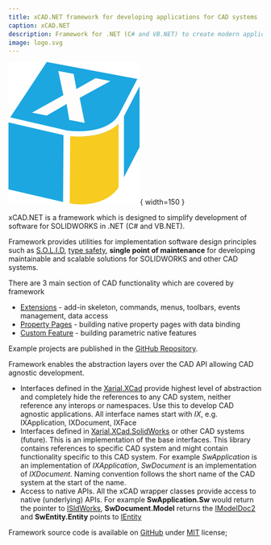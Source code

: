 ```yaml
---
title: xCAD.NET framework for developing applications for CAD systems
caption: xCAD.NET
description: Framework for .NET (C# and VB.NET) to create modern application for CAD systems (SOLIDWORKS)
image: logo.svg
---
```

![xCAD.NET framework](logo.svg){ width=150 }

xCAD.NET is a framework which is designed to simplify development of software for SOLIDWORKS in .NET (C# and VB.NET).

Framework provides utilities for implementation software design principles such as [S.O.L.I.D](https://en.wikipedia.org/wiki/SOLID), [type safety](https://en.wikipedia.org/wiki/Type_safety), **single point of maintenance** for developing maintainable and scalable solutions for SOLIDWORKS and other CAD systems.

There are 3 main section of CAD functionality which are covered by framework

* [Extensions](extensions) - add-in skeleton, commands, menus, toolbars, events management, data access
* [Property Pages](property-pages) - building native property pages with data binding
* [Custom Feature](custom-features) - building parametric native features

Example projects are published in the [GitHub Repository](https://github.com/xarial/xcad-examples).

Framework enables the abstraction layers over the CAD API allowing CAD agnostic development.

* Interfaces defined in the [Xarial.XCad](https://www.nuget.org/packages/Xarial.XCad/) provide highest level of abstraction and completely hide the references to any CAD system, neither reference any interops or namespaces. Use this to develop CAD agnostic applications. All interface names start with *IX*, e.g. IXApplication, IXDocument, IXFace
* Interfaces defined in [Xarial.XCad.SolidWorks](https://www.nuget.org/packages/Xarial.XCad.SolidWorks/) or other CAD systems (future). This is an implementation of the base interfaces. This library contains references to specific CAD system and might contain functionality specific to this CAD system. For example *SwApplication* is an implementation of *IXApplication*, *SwDocument* is an implementation of *IXDocument*. Naming convention follows the short name of the CAD system at the start of the name.
* Access to native APIs. All the xCAD wrapper classes provide access to native (underlying) APIs. For example **SwApplication.Sw** would return the pointer to [ISldWorks](http://help.solidworks.com/2012/english/api/sldworksapi/solidworks.interop.sldworks~solidworks.interop.sldworks.isldworks.html), **SwDocument.Model** returns the [IModelDoc2](http://help.solidworks.com/2012/english/api/sldworksapi/solidworks.interop.sldworks~solidworks.interop.sldworks.imodeldoc2.html) and **SwEntity.Entity** points to [IEntity](http://help.solidworks.com/2012/english/api/sldworksapi/solidworks.interop.sldworks~solidworks.interop.sldworks.ientity.html)

Framework source code is available on [GitHub](https://github.com/xarial/xcad) under [MIT](license) license;